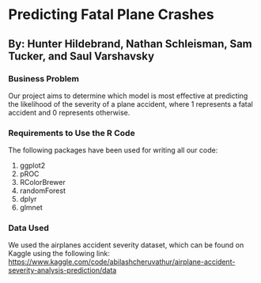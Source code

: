 
<!-- README.md is generated from README.Rmd. Please edit that file -->

# Predicting Fatal Plane Crashes

## By: Hunter Hildebrand, Nathan Schleisman, Sam Tucker, and Saul Varshavsky

<!-- badges: start -->
<!-- badges: end -->

### Business Problem

Our project aims to determine which model is most effective at predicting the likelihood of the severity of a plane accident,
where 1 represents a fatal accident and 0 represents otherwise.


### Requirements to Use the R Code

The following packages have been used for writing all our code:

1) ggplot2
2) pROC
3) RColorBrewer
4) randomForest
5) dplyr
6) glmnet


### Data Used

We used the airplanes accident severity dataset, which can be found on Kaggle
using the following link: https://www.kaggle.com/code/abilashcheruvathur/airplane-accident-severity-analysis-prediction/data
